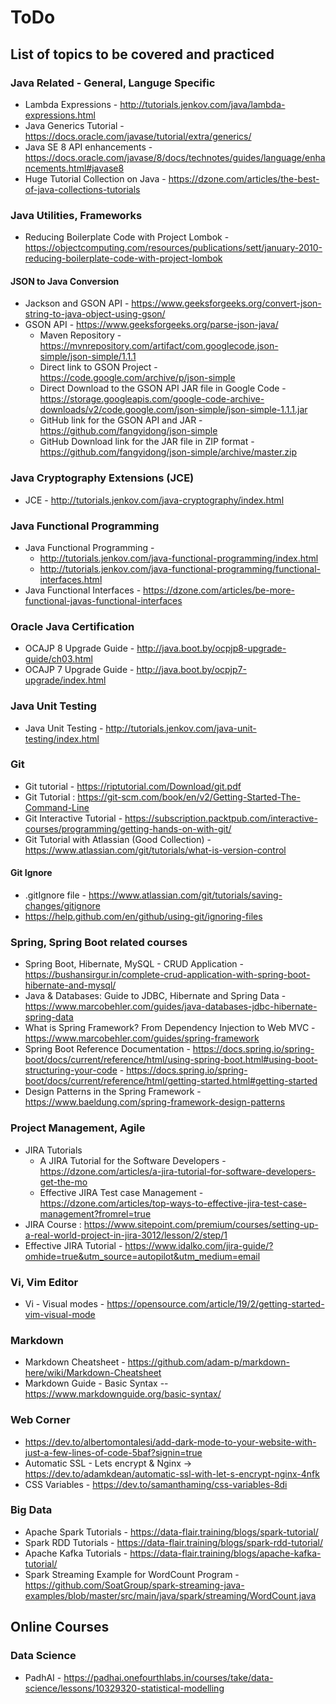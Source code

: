 # ToDo

## List of topics to be covered and practiced

### Java Related - General, Languge Specific 

  * Lambda Expressions - http://tutorials.jenkov.com/java/lambda-expressions.html
  * Java Generics Tutorial - https://docs.oracle.com/javase/tutorial/extra/generics/
  * Java SE 8 API enhancements - https://docs.oracle.com/javase/8/docs/technotes/guides/language/enhancements.html#javase8
  * Huge Tutorial Collection on Java - https://dzone.com/articles/the-best-of-java-collections-tutorials

### Java Utilities, Frameworks

  * Reducing Boilerplate Code with Project Lombok - https://objectcomputing.com/resources/publications/sett/january-2010-reducing-boilerplate-code-with-project-lombok

#### JSON to Java Conversion

  * Jackson and GSON API - https://www.geeksforgeeks.org/convert-json-string-to-java-object-using-gson/
  * GSON API - https://www.geeksforgeeks.org/parse-json-java/
  	* Maven Repository - https://mvnrepository.com/artifact/com.googlecode.json-simple/json-simple/1.1.1
	* Direct link to GSON Project - https://code.google.com/archive/p/json-simple
	* Direct Download to the GSON API JAR file in Google Code - https://storage.googleapis.com/google-code-archive-downloads/v2/code.google.com/json-simple/json-simple-1.1.1.jar
	* GitHub link for the GSON API and JAR - https://github.com/fangyidong/json-simple
	* GitHub Download link for the JAR file in ZIP format - https://github.com/fangyidong/json-simple/archive/master.zip

### Java Cryptography Extensions (JCE)
  * JCE - http://tutorials.jenkov.com/java-cryptography/index.html

### Java Functional Programming 
  * Java Functional Programming - 
  	- http://tutorials.jenkov.com/java-functional-programming/index.html
  	- http://tutorials.jenkov.com/java-functional-programming/functional-interfaces.html 
  * Java Functional Interfaces - https://dzone.com/articles/be-more-functional-javas-functional-interfaces


### Oracle Java Certification
  * OCAJP 8 Upgrade Guide - http://java.boot.by/ocpjp8-upgrade-guide/ch03.html
  * OCAJP 7 Upgrade Guide - http://java.boot.by/ocpjp7-upgrade/index.html

### Java Unit Testing
  * Java Unit Testing - http://tutorials.jenkov.com/java-unit-testing/index.html

### Git 
  * Git tutorial - https://riptutorial.com/Download/git.pdf
  * Git Tutorial : https://git-scm.com/book/en/v2/Getting-Started-The-Command-Line
  * Git Interactive Tutorial -  https://subscription.packtpub.com/interactive-courses/programming/getting-hands-on-with-git/
  * Git Tutorial with Atlassian (Good Collection) - https://www.atlassian.com/git/tutorials/what-is-version-control 

#### Git Ignore
 * .gitIgnore file - https://www.atlassian.com/git/tutorials/saving-changes/gitignore
 * https://help.github.com/en/github/using-git/ignoring-files


### Spring, Spring Boot related courses
  * Spring Boot, Hibernate, MySQL - CRUD Application - https://bushansirgur.in/complete-crud-application-with-spring-boot-hibernate-and-mysql/
  * Java & Databases: Guide to JDBC, Hibernate and Spring Data - https://www.marcobehler.com/guides/java-databases-jdbc-hibernate-spring-data
  * What is Spring Framework? From Dependency Injection to Web MVC - https://www.marcobehler.com/guides/spring-framework
  * Spring Boot Reference Documentation - https://docs.spring.io/spring-boot/docs/current/reference/html/using-spring-boot.html#using-boot-structuring-your-code
  		- https://docs.spring.io/spring-boot/docs/current/reference/html/getting-started.html#getting-started
  * Design Patterns in the Spring Framework - https://www.baeldung.com/spring-framework-design-patterns 

### Project Management, Agile 
  * JIRA Tutorials
  	- A JIRA Tutorial for the Software Developers - https://dzone.com/articles/a-jira-tutorial-for-software-developers-get-the-mo
	- Effective JIRA Test case Management - https://dzone.com/articles/top-ways-to-effective-jira-test-case-management?fromrel=true
  * JIRA Course : https://www.sitepoint.com/premium/courses/setting-up-a-real-world-project-in-jira-3012/lesson/2/step/1 
  * Effective JIRA Tutorial - https://www.idalko.com/jira-guide/?omhide=true&utm_source=autopilot&utm_medium=email 

### Vi, Vim Editor

  * Vi - Visual modes - https://opensource.com/article/19/2/getting-started-vim-visual-mode

### Markdown

  * Markdown Cheatsheet - https://github.com/adam-p/markdown-here/wiki/Markdown-Cheatsheet
  * Markdown Guide - Basic Syntax -- https://www.markdownguide.org/basic-syntax/

### Web Corner 

  * https://dev.to/albertomontalesi/add-dark-mode-to-your-website-with-just-a-few-lines-of-code-5baf?signin=true 
  * Automatic SSL - Lets encrypt & Nginx -> https://dev.to/adamkdean/automatic-ssl-with-let-s-encrypt-nginx-4nfk
  * CSS Variables - https://dev.to/samanthaming/css-variables-8di 

### Big Data 

  * Apache Spark Tutorials - https://data-flair.training/blogs/spark-tutorial/
  * Spark RDD Tutorials - https://data-flair.training/blogs/spark-rdd-tutorial/
  * Apache Kafka Tutorials - https://data-flair.training/blogs/apache-kafka-tutorial/
  * Spark Streaming Example for WordCount Program - https://github.com/SoatGroup/spark-streaming-java-examples/blob/master/src/main/java/spark/streaming/WordCount.java 

## Online Courses

### Data Science

  * PadhAI - https://padhai.onefourthlabs.in/courses/take/data-science/lessons/10329320-statistical-modelling

